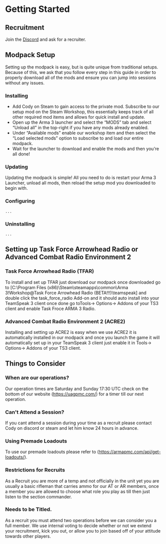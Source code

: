 # Getting Started

## Recruitment
Join the [Discord](https://uagpmc.com/discord) and ask for a recruiter.

## Modpack Setup
Setting up the modpack is easy, but is quite unique from traditional setups. Because of this, we ask that you follow every step in this guide in order to properly download all of the mods and ensure you can jump into sessions without any issues.

### Installing
* Add Cody on Steam to gain access to the private mod.
Subscribe to our setup mod on the Steam Workshop, this essentially keeps track of all other required mod items and allows for quick install and update.
* Open up the Arma 3 launcher and select the “MODS” tab and select “Unload all” in the top-right if you have any mods already enabled.
* Under “Available mods” enable our workshop item and then select the “Load selected mods” option to subscribe to and load our entire modpack.
* Wait for the launcher to download and enable the mods and then you’re all done!

### Updating
Updating the modpack is simple! All you need to do is restart your Arma 3 Launcher, unload all mods, then reload the setup mod you downloaded to begin with.

### Configuring
`...`

### Uninstalling
`...`

## Setting up Task Force Arrowhead Radio or Advanced Combat Radio Environment 2

### Task Force Arrowhead Radio (TFAR)
To install and set up TFAR just download our modpack once downloaded go to [C:\Program Files (x86)\Steam\steamapps\common\Arma 3\!Workshop\@Task Force Arrowhead Radio (BETA!!!)\teamspeak] and double click the task_force_radio Add-on and it should auto install into your TeamSpeak 3 client once done go toTools-> Options-> Addons of your TS3 client and enable Task Froce ARMA 3 Radio.

### Advanced Combat Radio Environment 2 (ACRE2)
Installing and setting up ACRE2 is easy when we use ACRE2 it is automatically installed in our modpack and once you launch the game it will automatically set up in your TeamSpeak 3 client just enable it in Tools-> Options-> Addons of your TS3 client.

## Things to Consider

### When are our operations?
Our operation times are Saturday and Sunday 17:30 UTC check on the bottom of our website (https://uagpmc.com/) for a timer till our next operation.
### Can't Attend a Session?
If you cant attend a session during your time as a recruit please contact Cody on discord or steam and let him know 24 hours in advance.

### Using Premade Loadouts
To use our premade loadouts please refer to (https://armapmc.com/api/get-loadouts/).

### Restrictions for Recruits
As a Recruit you are more of a temp and not officially in the unit yet you are usually a basic rifleman that carries ammo for our AT or AR members, once a member you are allowed to choose what role you play as till then just listen to the section commander.

### Needs to be Titled.
As a recruit you must attend two operations before we can consider you a full member. We use internal voting to decide whether or not we extend your recruitment, kick you out, or allow you to join based off of your attitude towards other players.